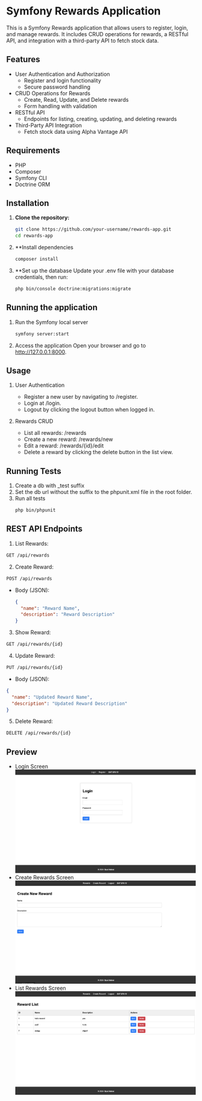 # Symfony Rewards Application

This is a Symfony Rewards application that allows users to register, login, and manage rewards. It includes CRUD operations for rewards, a RESTful API, and integration with a third-party API to fetch stock data.

## Features

- User Authentication and Authorization
  - Register and login functionality
  - Secure password handling
- CRUD Operations for Rewards
  - Create, Read, Update, and Delete rewards
  - Form handling with validation
- RESTful API
  - Endpoints for listing, creating, updating, and deleting rewards
- Third-Party API Integration
  - Fetch stock data using Alpha Vantage API

## Requirements

- PHP
- Composer
- Symfony CLI
- Doctrine ORM

## Installation

1. **Clone the repository:**
   ```bash
   git clone https://github.com/your-username/rewards-app.git
   cd rewards-app

2. **Install dependencies
    ```bash
    composer install

3. **Set up the database
    Update your .env file with your database credentials, then run:
    ```bash
    php bin/console doctrine:migrations:migrate

## Running the application

1. Run the Symfony local server
    ```bash
    symfony server:start

2. Access the application
Open your browser and go to http://127.0.0.1:8000.

## Usage
1. User Authentication
    - Register a new user by navigating to /register.
    - Login at /login.
    - Logout by clicking the logout button when logged in.

2. Rewards CRUD
    - List all rewards: /rewards
    - Create a new reward: /rewards/new
    - Edit a reward: /rewards/{id}/edit
    - Delete a reward by clicking the delete button in the list view.

## Running Tests
1. Create a db with _test suffix
2. Set the db url without the suffix to the phpunit.xml file in the root folder.
3. Run all tests
    ```bash
    php bin/phpunit

## REST API Endpoints

1. List Rewards:
  ```bash
  GET /api/rewards
  ```

2. Create Reward:
  ```bash
  POST /api/rewards
  ```

- Body (JSON):
  ```json
  {
    "name": "Reward Name",
    "description": "Reward Description"
  }
  ```

3. Show Reward:
  ```bash
  GET /api/rewards/{id}
  ```

4. Update Reward:
  ```bash
  PUT /api/rewards/{id}
  ```

  - Body (JSON):
  ```json
  {
    "name": "Updated Reward Name",
    "description": "Updated Reward Description"
  }
  ```

5. Delete Reward:
  ```bash
  DELETE /api/rewards/{id}
  ```

## Preview
- Login Screen
![Alt text](/screenshots/login.png?raw=true "Login Screen")
- Create Rewards Screen
![Alt text](/screenshots/create.png?raw=true "Create Rewards Screen")
- List Rewards Screen
![Alt text](/screenshots/list.png?raw=true "List Rewards Screen")
